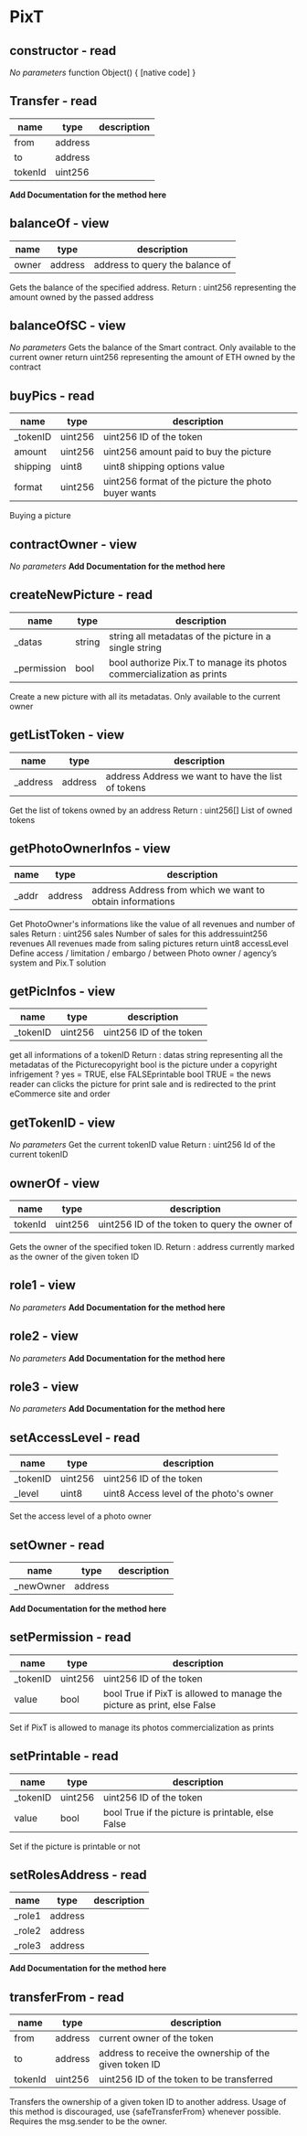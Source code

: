 # PixT


## constructor - read
_No parameters_
function Object() { [native code] }

## Transfer - read
|name |type |description
|-----|-----|-----------
|from|address|
|to|address|
|tokenId|uint256|
**Add Documentation for the method here**

## balanceOf - view
|name |type |description
|-----|-----|-----------
|owner|address|address to query the balance of
Gets the balance of the specified address.
Return : uint256 representing the amount owned by the passed address

## balanceOfSC - view
_No parameters_
Gets the balance of the Smart contract. Only available to the current owner return uint256 representing the amount of ETH owned by the contract

## buyPics - read
|name |type |description
|-----|-----|-----------
|_tokenID|uint256|uint256 ID of the token
|amount|uint256|uint256 amount paid to buy the picture
|shipping|uint8|uint8 shipping options value
|format|uint256|uint256 format of the picture the photo buyer wants
Buying a picture

## contractOwner - view
_No parameters_
**Add Documentation for the method here**

## createNewPicture - read
|name |type |description
|-----|-----|-----------
|_datas|string|string all metadatas of the picture in a single string
|_permission|bool|bool authorize Pix.T to manage its photos commercialization as prints
Create a new picture with all its metadatas. Only available to the current owner

## getListToken - view
|name |type |description
|-----|-----|-----------
|_address|address|address Address we want to have the list of tokens
Get the list of tokens owned by an address 
Return : uint256[] List of owned tokens

## getPhotoOwnerInfos - view
|name |type |description
|-----|-----|-----------
|_addr|address|address Address from which we want to obtain informations
Get PhotoOwner's informations like the value of all revenues and number of sales
Return : uint256 sales Number of sales for this addressuint256 revenues All revenues made from saling pictures return uint8 accessLevel Define access / limitation / embargo / between Photo owner / agency’s system and Pix.T solution

## getPicInfos - view
|name |type |description
|-----|-----|-----------
|_tokenID|uint256|uint256 ID of the token
get all informations of a tokenID
Return : datas string representing all the metadatas of the Picturecopyright bool is the picture under a copyright infrigement ? yes = TRUE, else FALSEprintable bool TRUE = the news reader can clicks the picture for print sale and is redirected to the print eCommerce site and order

## getTokenID - view
_No parameters_
Get the current tokenID value
Return : uint256 Id of the current tokenID

## ownerOf - view
|name |type |description
|-----|-----|-----------
|tokenId|uint256|uint256 ID of the token to query the owner of
Gets the owner of the specified token ID.
Return : address currently marked as the owner of the given token ID

## role1 - view
_No parameters_
**Add Documentation for the method here**

## role2 - view
_No parameters_
**Add Documentation for the method here**

## role3 - view
_No parameters_
**Add Documentation for the method here**

## setAccessLevel - read
|name |type |description
|-----|-----|-----------
|_tokenID|uint256|uint256 ID of the token
|_level|uint8|uint8 Access level of the photo's owner
Set the access level of a photo owner

## setOwner - read
|name |type |description
|-----|-----|-----------
|_newOwner|address|
**Add Documentation for the method here**

## setPermission - read
|name |type |description
|-----|-----|-----------
|_tokenID|uint256|uint256 ID of the token
|value|bool|bool True if PixT is allowed to manage the picture as print, else False
Set if PixT is allowed to manage its photos commercialization as prints

## setPrintable - read
|name |type |description
|-----|-----|-----------
|_tokenID|uint256|uint256 ID of the token
|value|bool|bool True if the picture is printable, else False
Set if the picture is printable or not

## setRolesAddress - read
|name |type |description
|-----|-----|-----------
|_role1|address|
|_role2|address|
|_role3|address|
**Add Documentation for the method here**

## transferFrom - read
|name |type |description
|-----|-----|-----------
|from|address|current owner of the token
|to|address|address to receive the ownership of the given token ID
|tokenId|uint256|uint256 ID of the token to be transferred
Transfers the ownership of a given token ID to another address. Usage of this method is discouraged, use {safeTransferFrom} whenever possible. Requires the msg.sender to be the owner.